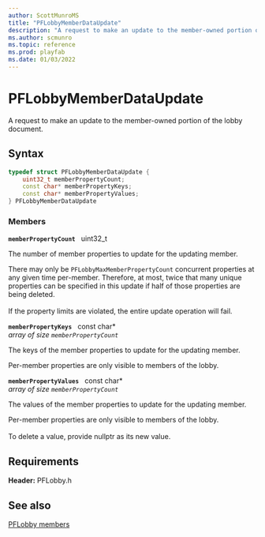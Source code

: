 ```yaml
---
author: ScottMunroMS
title: "PFLobbyMemberDataUpdate"
description: "A request to make an update to the member-owned portion of the lobby document."
ms.author: scmunro
ms.topic: reference
ms.prod: playfab
ms.date: 01/03/2022
---
```


# PFLobbyMemberDataUpdate  

A request to make an update to the member-owned portion of the lobby document.  

## Syntax  
  
```cpp
typedef struct PFLobbyMemberDataUpdate {  
    uint32_t memberPropertyCount;  
    const char* memberPropertyKeys;  
    const char* memberPropertyValues;  
} PFLobbyMemberDataUpdate  
```
  
### Members  
  
**`memberPropertyCount`** &nbsp; uint32_t  
  
The number of member properties to update for the updating member.
  
There may only be ```PFLobbyMaxMemberPropertyCount``` concurrent properties at any given time per-member. Therefore, at most, twice that many unique properties can be specified in this update if half of those properties are being deleted. <br /><br /> If the property limits are violated, the entire update operation will fail.
  
**`memberPropertyKeys`** &nbsp; const char*  
*array of size `memberPropertyCount`*  
  
The keys of the member properties to update for the updating member.
  
Per-member properties are only visible to members of the lobby.
  
**`memberPropertyValues`** &nbsp; const char*  
*array of size `memberPropertyCount`*  
  
The values of the member properties to update for the updating member.
  
Per-member properties are only visible to members of the lobby. <br /><br /> To delete a value, provide nullptr as its new value.
  
  
## Requirements  
  
**Header:** PFLobby.h
  
## See also  
[PFLobby members](../pflobby_members.md)  

  
  
